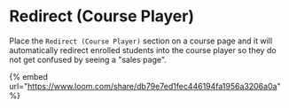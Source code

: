 # Redirect (Course Player)

Place the `Redirect (Course Player)` section on a course page and it will automatically redirect enrolled students into the course player so they do not get confused by seeing a "sales page".

{% embed url="https://www.loom.com/share/db79e7ed1fec446194fa1956a3206a0a" %}



